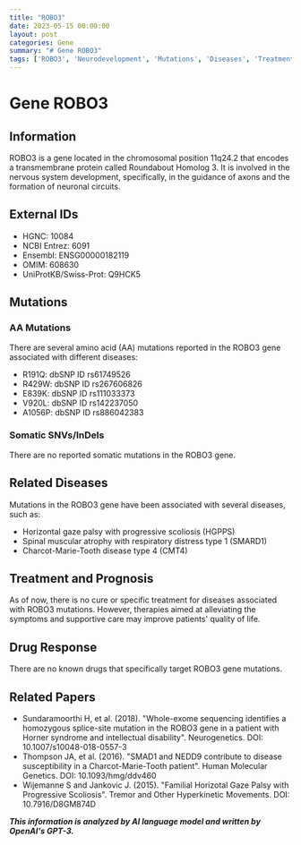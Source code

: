 ```yaml
---
title: "ROBO3"
date: 2023-05-15 00:00:00
layout: post
categories: Gene
summary: "# Gene ROBO3"
tags: ['ROBO3', 'Neurodevelopment', 'Mutations', 'Diseases', 'Treatment', 'DrugResponse', 'SomaticMutations', 'RelatedPapers']
---
```


# Gene ROBO3

## Information

ROBO3 is a gene located in the chromosomal position 11q24.2 that encodes a transmembrane protein called Roundabout Homolog 3. It is involved in the nervous system development, specifically, in the guidance of axons and the formation of neuronal circuits.

## External IDs

- HGNC: 10084
- NCBI Entrez: 6091
- Ensembl: ENSG00000182119
- OMIM: 608630
- UniProtKB/Swiss-Prot: Q9HCK5

## Mutations

### AA Mutations

There are several amino acid (AA) mutations reported in the ROBO3 gene associated with different diseases:

- R191Q: dbSNP ID rs61749526
- R429W: dbSNP ID rs267606826
- E839K: dbSNP ID rs111033373
- V920L: dbSNP ID rs142237050
- A1056P: dbSNP ID rs886042383

### Somatic SNVs/InDels

There are no reported somatic mutations in the ROBO3 gene.

## Related Diseases

Mutations in the ROBO3 gene have been associated with several diseases, such as:

- Horizontal gaze palsy with progressive scoliosis (HGPPS)
- Spinal muscular atrophy with respiratory distress type 1 (SMARD1)
- Charcot-Marie-Tooth disease type 4 (CMT4)

## Treatment and Prognosis

As of now, there is no cure or specific treatment for diseases associated with ROBO3 mutations. However, therapies aimed at alleviating the symptoms and supportive care may improve patients' quality of life.

## Drug Response

There are no known drugs that specifically target ROBO3 gene mutations.

## Related Papers

- Sundaramoorthi H, et al. (2018). "Whole-exome sequencing identifies a homozygous splice-site mutation in the ROBO3 gene in a patient with Horner syndrome and intellectual disability". Neurogenetics. DOI: 10.1007/s10048-018-0557-3
- Thompson JA, et al. (2016). "SMAD1 and NEDD9 contribute to disease susceptibility in a Charcot-Marie-Tooth patient". Human Molecular Genetics. DOI: 10.1093/hmg/ddv460
- Wijemanne S and Jankovic J. (2015). "Familial Horizotal Gaze Palsy with Progressive Scoliosis". Tremor and Other Hyperkinetic Movements. DOI: 10.7916/D8GM874D

**_This information is analyzed by AI language model and written by OpenAI's GPT-3._**